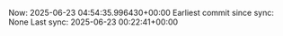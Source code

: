 Now: 2025-06-23 04:54:35.996430+00:00 Earliest commit since sync: None Last sync: 2025-06-23 00:22:41+00:00
